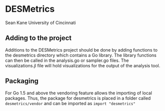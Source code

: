 # DESMetrics
Sean Kane
University of Cincinnati

## Adding to the project
Additions to the DESMetrics project should be done by adding functions to the desmetrics directory which contains a Go library. The library functions can then be called in the analysis.go or sampler.go files. The visualizations.jl file will hold visualizations for the output of the analysis tool.

## Packaging
For Go 1.5 and above the vendoring feature allows the importing of local
packages. Thus, the package for desmetrics is placed in a folder called
`desmetrics/vendor` and can be imported as `import "desmetrics"`